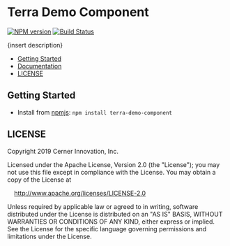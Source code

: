 # Terra Demo Component

[![NPM version](https://badgen.net/npm/v/terra-demo-component)](https://www.npmjs.org/package/terra-demo-component)
[![Build Status](https://badgen.net/travis/cerner/terra-framework)](https://travis-ci.org/cerner/terra-framework)

{insert description}

- [Getting Started](#getting-started)
- [Documentation](https://github.com/cerner/terra-framework/tree/master/packages/terra-demo-component/docs)
- [LICENSE](#license)

## Getting Started

- Install from [npmjs](https://www.npmjs.com): `npm install terra-demo-component`

## LICENSE

Copyright 2019 Cerner Innovation, Inc.

Licensed under the Apache License, Version 2.0 (the "License"); you may not use this file except in compliance with the License. You may obtain a copy of the License at

&nbsp;&nbsp;&nbsp;&nbsp;http://www.apache.org/licenses/LICENSE-2.0

Unless required by applicable law or agreed to in writing, software distributed under the License is distributed on an "AS IS" BASIS, WITHOUT WARRANTIES OR CONDITIONS OF ANY KIND, either express or implied. See the License for the specific language governing permissions and limitations under the License.
